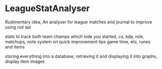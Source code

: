 # LeagueStatAnalyser
Rudimentary idea, An analyser for league matches and journal to improve using riot api

stats to track both team champs which side you started, cs, kda, role, matchups, note system on quick improvement tips
game time, elo, runes and items 

storing everything into a database, retrieving it and displaying it into graphs, display item images
